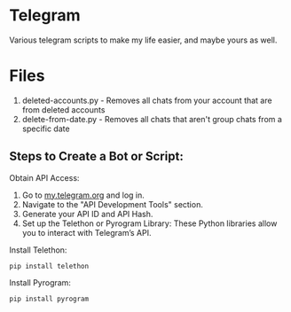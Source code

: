 # Telegram
Various telegram scripts to make my life easier, and maybe yours as well.

# Files
1.  deleted-accounts.py - Removes all chats from your account that are from deleted accounts
2.  delete-from-date.py - Removes all chats that aren't group chats from a specific date

## Steps to Create a Bot or Script:
Obtain API Access:

1.  Go to [my.telegram.org](my.telegram.org) and log in.
2.  Navigate to the "API Development Tools" section.
3.  Generate your API ID and API Hash.
4.  Set up the Telethon or Pyrogram Library: These Python libraries allow you to interact with Telegram’s API.

Install Telethon:

`pip install telethon`

Install Pyrogram:

`pip install pyrogram`
